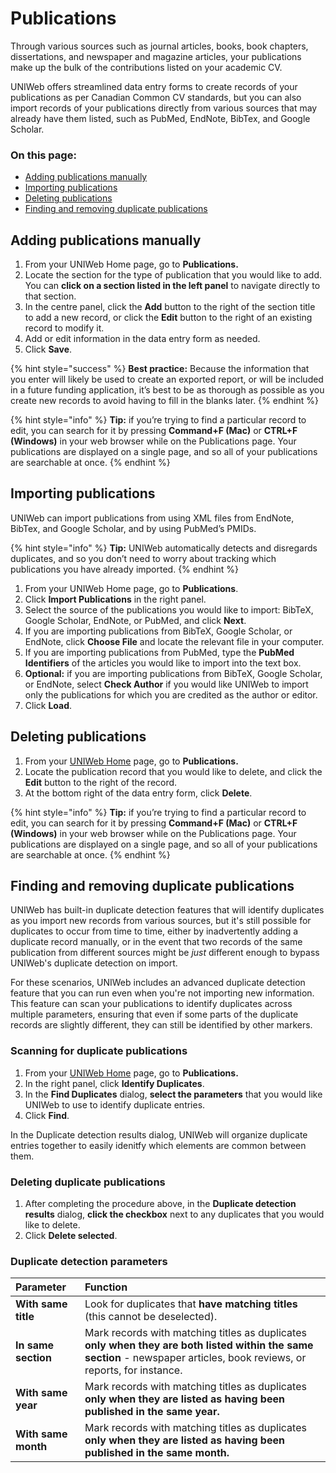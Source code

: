 # Publications

Through various sources such as journal articles, books, book chapters, dissertations, and newspaper and magazine articles, your publications make up the bulk of the contributions listed on your academic CV. 

UNIWeb offers streamlined data entry forms to create records of your publications as per Canadian Common CV standards, but you can also import records of your publications directly from various sources that may already have them listed, such as PubMed, EndNote, BibTex, and Google Scholar.

### On this page:

* [Adding publications manually](publications-1.md#adding-publications-manually)
* [Importing publications](publications-1.md#importing-publications)
* [Deleting publications](publications-1.md#deleting-publications)
* [Finding and removing duplicate publications](publications-1.md#finding-and-removing-duplicate-publications)

## Adding publications manually

1. From your UNIWeb Home page, go to **Publications.**
2. Locate the section for the type of publication that you would like to add. You can **click on a section listed in the left panel** to navigate directly to that section.
3. In the centre panel, click the **Add** button to the right of the section title to add a new record, or click the **Edit** button to the right of an existing record to modify it.
4. Add or edit information in the data entry form as needed.
5. Click **Save**.

{% hint style="success" %}
**Best practice:** Because the information that you enter will likely be used to create an exported report, or will be included in a future funding application, it’s best to be as thorough as possible as you create new records to avoid having to fill in the blanks later.
{% endhint %}

{% hint style="info" %}
**Tip:** if you’re trying to find a particular record to edit, you can search for it by pressing **Command+F \(Mac\)** or **CTRL+F \(Windows\)** in your web browser while on the Publications page. Your publications are displayed on a single page, and so all of your publications are searchable at once.
{% endhint %}

## Importing publications

UNIWeb can import publications from using XML files from EndNote, BibTex, and Google Scholar, and by using PubMed’s PMIDs.

{% hint style="info" %}
**Tip:** UNIWeb automatically detects and disregards duplicates, and so you don’t need to worry about tracking which publications you have already imported.
{% endhint %}

1. From your UNIWeb Home page, go to **Publications**.
2. Click **Import Publications** in the right panel.
3. Select the source of the publications you would like to import: BibTeX, Google Scholar, EndNote, or PubMed, and click **Next**.
4. If you are importing publications from BibTeX, Google Scholar, or EndNote, click **Choose File** and locate the relevant file in your computer. 
5. If you are importing publications from PubMed, type the **PubMed Identifiers** of the articles you would like to import into the text box.
6. **Optional:** if you are importing publications from BibTeX, Google Scholar, or EndNote, select **Check Author** if you would like UNIWeb to import only the publications for which you are credited as the author or editor.
7. Click **Load**.

## Deleting publications

1. From your [UNIWeb Home](../navigating-uniweb.md#the-home-page) page, go to **Publications.**
2. Locate the publication record that you would like to delete, and click the **Edit** button to the right of the record.
3. At the bottom right of the data entry form, click **Delete**.

{% hint style="info" %}
**Tip:** if you’re trying to find a particular record to edit, you can search for it by pressing **Command+F \(Mac\)** or **CTRL+F \(Windows\)** in your web browser while on the Publications page. Your publications are displayed on a single page, and so all of your publications are searchable at once.
{% endhint %}

## Finding and removing duplicate publications

UNIWeb has built-in duplicate detection features that will identify duplicates as you import new records from various sources, but it's still possible for duplicates to occur from time to time, either by inadvertently adding a duplicate record manually, or in the event that two records of the same publication from different sources might be _just_ different enough to bypass UNIWeb's duplicate detection on import. 

For these scenarios, UNIWeb includes an advanced duplicate detection feature that you can run even when you're not importing new information. This feature can scan your publications to identify duplicates across multiple parameters, ensuring that even if some parts of the duplicate records are slightly different, they can still be identified by other markers.

### Scanning for duplicate publications

1. From your [UNIWeb Home](../navigating-uniweb.md#the-home-page) page, go to **Publications.**
2. In the right panel, click **Identify Duplicates**.
3. In the **Find Duplicates** dialog, **select the parameters** that you would like UNIWeb to use to identify duplicate entries.
4. Click **Find**.

In the Duplicate detection results dialog, UNIWeb will organize duplicate entries together to easily idenitfy which elements are common between them.

### Deleting duplicate publications

1. After completing the procedure above, in the **Duplicate detection results** dialog, **click the checkbox** next to any duplicates that you would like to delete.
2. Click **Delete selected**.

### Duplicate detection parameters

| Parameter | Function |
| :--- | :--- |
| **With same title** | Look for duplicates that **have matching titles** \(this cannot be deselected\). |
| **In same section** | Mark records with matching titles as duplicates **only when they are both listed within the same section** - newspaper articles, book reviews, or reports, for instance. |
| **With same year** | Mark records with matching titles as duplicates **only when they are listed as having been published in the same year.** |
| **With same month** | Mark records with matching titles as duplicates **only when they are listed as having been published in the same month.** |

